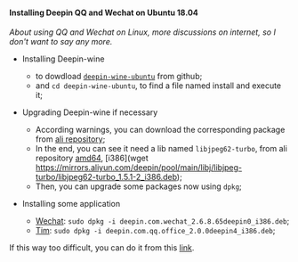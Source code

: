 #### Installing Deepin QQ and Wechat on Ubuntu 18.04

*About using QQ and Wechat on Linux, more discussions on internet, so I don't want to say any more.*

* Installing Deepin-wine
   - to dowdload [`deepin-wine-ubuntu`](https://github.com/wszqkzqk/deepin-wine-ubuntu.git) from github;
   - and `cd deepin-wine-ubuntu`, to find a file named install and execute it;

* Upgrading Deepin-wine if necessary
   - According warnings, you can download the corresponding package from [ali repository](https://mirrors.aliyun.com/deepin/pool/non-free/d/deepin-wine/);
   - In the end, you can see it need a lib named `libjpeg62-turbo`, from ali repository [amd64](https://mirrors.aliyun.com/deepin/pool/main/libj/libjpeg-turbo/libjpeg62-turbo_1.5.1-2_amd64.deb), [i386](wget https://mirrors.aliyun.com/deepin/pool/main/libj/libjpeg-turbo/libjpeg62-turbo_1.5.1-2_i386.deb);
   - Then, you can upgrade some packages now using `dpkg`;

* Installing some application
   - [Wechat](https://mirrors.aliyun.com/deepin/pool/non-free/d/deepin.com.wechat/deepin.com.wechat_2.6.8.65deepin0_i386.deb): `sudo dpkg -i deepin.com.wechat_2.6.8.65deepin0_i386.deb`;
   - [Tim](https://mirrors.aliyun.com/deepin/pool/non-free/d/deepin.com.qq.office/deepin.com.qq.office_2.0.0deepin4_i386.deb): `sudo dpkg -i deepin.com.qq.office_2.0.0deepin4_i386.deb`;


If this way too difficult, you can do it from this [link](https://container-automation.readthedocs.io/zh_CN/latest/docker/gui/%5BDocker%5D%5BUbuntu%2018.04%5Ddeepin-wine%E5%88%B6%E4%BD%9C.html).
